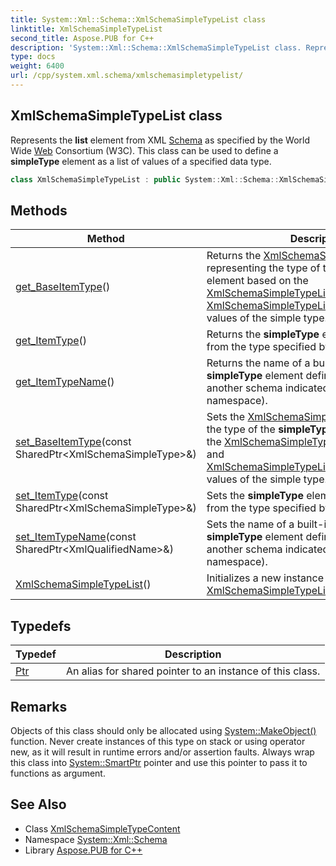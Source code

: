 ```yaml
---
title: System::Xml::Schema::XmlSchemaSimpleTypeList class
linktitle: XmlSchemaSimpleTypeList
second_title: Aspose.PUB for C++
description: 'System::Xml::Schema::XmlSchemaSimpleTypeList class. Represents the list element from XML Schema as specified by the World Wide Web Consortium (W3C). This class can be used to define a simpleType element as a list of values of a specified data type in C++.'
type: docs
weight: 6400
url: /cpp/system.xml.schema/xmlschemasimpletypelist/
---
```

## XmlSchemaSimpleTypeList class


Represents the **list** element from XML [Schema](../) as specified by the World Wide [Web](../../system.web/) Consortium (W3C). This class can be used to define a **simpleType** element as a list of values of a specified data type.

```cpp
class XmlSchemaSimpleTypeList : public System::Xml::Schema::XmlSchemaSimpleTypeContent
```

## Methods

| Method | Description |
| --- | --- |
| [get_BaseItemType](./get_baseitemtype/)() | Returns the [XmlSchemaSimpleType](../xmlschemasimpletype/) representing the type of the **simpleType** element based on the [XmlSchemaSimpleTypeList::get_ItemType](./get_itemtype/) and [XmlSchemaSimpleTypeList::get_ItemTypeName](./get_itemtypename/) values of the simple type. |
| [get_ItemType](./get_itemtype/)() | Returns the **simpleType** element that is derived from the type specified by the base value. |
| [get_ItemTypeName](./get_itemtypename/)() | Returns the name of a built-in data type or **simpleType** element defined in this schema (or another schema indicated by the specified namespace). |
| [set_BaseItemType](./set_baseitemtype/)(const SharedPtr\<XmlSchemaSimpleType\>\&) | Sets the [XmlSchemaSimpleType](../xmlschemasimpletype/) representing the type of the **simpleType** element based on the [XmlSchemaSimpleTypeList::get_ItemType](./get_itemtype/) and [XmlSchemaSimpleTypeList::get_ItemTypeName](./get_itemtypename/) values of the simple type. |
| [set_ItemType](./set_itemtype/)(const SharedPtr\<XmlSchemaSimpleType\>\&) | Sets the **simpleType** element that is derived from the type specified by the base value. |
| [set_ItemTypeName](./set_itemtypename/)(const SharedPtr\<XmlQualifiedName\>\&) | Sets the name of a built-in data type or **simpleType** element defined in this schema (or another schema indicated by the specified namespace). |
| [XmlSchemaSimpleTypeList](./xmlschemasimpletypelist/)() | Initializes a new instance of the [XmlSchemaSimpleTypeList](./) class. |
## Typedefs

| Typedef | Description |
| --- | --- |
| [Ptr](./ptr/) | An alias for shared pointer to an instance of this class. |
## Remarks



Objects of this class should only be allocated using [System::MakeObject()](../../system/makeobject/) function. Never create instances of this type on stack or using operator new, as it will result in runtime errors and/or assertion faults. Always wrap this class into [System::SmartPtr](../../system/smartptr/) pointer and use this pointer to pass it to functions as argument. 

## See Also

* Class [XmlSchemaSimpleTypeContent](../xmlschemasimpletypecontent/)
* Namespace [System::Xml::Schema](../)
* Library [Aspose.PUB for C++](../../)
